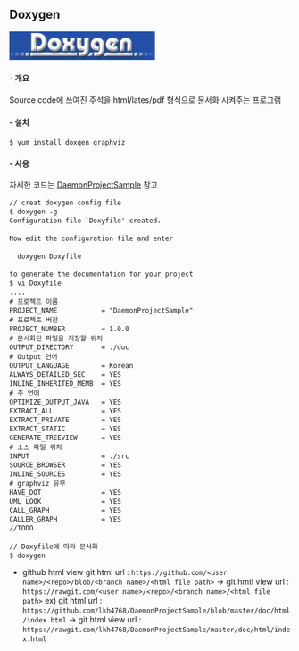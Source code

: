 Doxygen
------
![doxygen logo](image/doxygen_logo.png)
#### - 개요
Source code에 쓰여진 주석을 html/lates/pdf 형식으로 문서화 시켜주는 프로그램

#### - 설치
  ```
  $ yum install doxgen graphviz
  ```

#### - 사용
자세한 코드는 [DaemonProjectSample][51cdfa03] 참고
```
// creat doxygen config file
$ doxygen -g
Configuration file `Doxyfile' created.

Now edit the configuration file and enter

  doxygen Doxyfile

to generate the documentation for your project
$ vi Doxyfile
....
# 프로젝트 이름
PROJECT_NAME           = "DaemonProjectSample"
# 프로젝트 버전
PROJECT_NUMBER         = 1.0.0
# 문서화된 파일을 저장할 위치
OUTPUT_DIRECTORY       = ./doc
# Output 언어
OUTPUT_LANGUAGE        = Korean
ALWAYS_DETAILED_SEC    = YES
INLINE_INHERITED_MEMB  = YES
# 주 언어
OPTIMIZE_OUTPUT_JAVA   = YES
EXTRACT_ALL            = YES
EXTRACT_PRIVATE        = YES
EXTRACT_STATIC         = YES
GENERATE_TREEVIEW      = YES
# 소스 파일 위치
INPUT                  = ./src
SOURCE_BROWSER         = YES
INLINE_SOURCES         = YES
# graphviz 유무
HAVE_DOT               = YES
UML_LOOK               = YES
CALL_GRAPH             = YES
CALLER_GRAPH           = YES
//TODO

// Doxyfile에 따라 문서화
$ doxygen
```
  - github html view
  git html url : `https://github.com/<user name>/<repo>/blob/<branch name>/<html file path>`
  -> git hmtl view url : `https://rawgit.com/<user name>/<repo>/<branch name>/<html file path>`
  ex) git html url : `https://github.com/lkh4768/DaemonProjectSample/blob/master/doc/html/index.html`
      -> git html view url : `https://rawgit.com/lkh4768/DaemonProjectSample/master/doc/html/index.html`

  [51cdfa03]: https://github.com/lkh4768/DaemonProjectSample.git "DaemonProjectSample github url"

